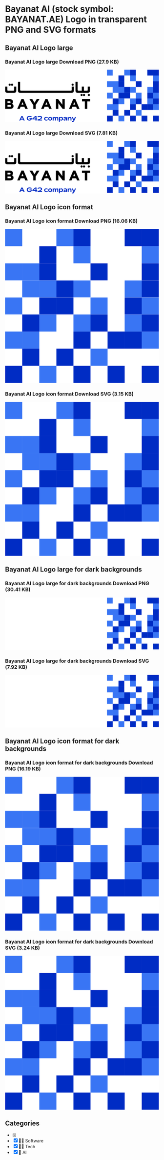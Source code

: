 # Bayanat AI (stock symbol: BAYANAT.AE) Logo in transparent PNG and SVG formats

## Bayanat AI Logo large

### Bayanat AI Logo large Download PNG (27.9 KB)

![Bayanat AI Logo large Download PNG (27.9 KB)](/img/orig/BAYANAT.AE_BIG-e5ace419.png)

### Bayanat AI Logo large Download SVG (7.81 KB)

![Bayanat AI Logo large Download SVG (7.81 KB)](/img/orig/BAYANAT.AE_BIG-9b1fe50c.svg)

## Bayanat AI Logo icon format

### Bayanat AI Logo icon format Download PNG (16.06 KB)

![Bayanat AI Logo icon format Download PNG (16.06 KB)](/img/orig/BAYANAT.AE-55d5da0a.png)

### Bayanat AI Logo icon format Download SVG (3.15 KB)

![Bayanat AI Logo icon format Download SVG (3.15 KB)](/img/orig/BAYANAT.AE-8900a4e3.svg)

## Bayanat AI Logo large for dark backgrounds

### Bayanat AI Logo large for dark backgrounds Download PNG (30.41 KB)

![Bayanat AI Logo large for dark backgrounds Download PNG (30.41 KB)](/img/orig/BAYANAT.AE_BIG.D-fec73f80.png)

### Bayanat AI Logo large for dark backgrounds Download SVG (7.92 KB)

![Bayanat AI Logo large for dark backgrounds Download SVG (7.92 KB)](/img/orig/BAYANAT.AE_BIG.D-76042ea8.svg)

## Bayanat AI Logo icon format for dark backgrounds

### Bayanat AI Logo icon format for dark backgrounds Download PNG (16.19 KB)

![Bayanat AI Logo icon format for dark backgrounds Download PNG (16.19 KB)](/img/orig/BAYANAT.AE.D-c650c584.png)

### Bayanat AI Logo icon format for dark backgrounds Download SVG (3.24 KB)

![Bayanat AI Logo icon format for dark backgrounds Download SVG (3.24 KB)](/img/orig/BAYANAT.AE.D-1fae5bc2.svg)



## Categories
- [x] 
- [x] 👨‍💻 Software
- [x] 👩‍💻 Tech
- [x] 🦾 AI
